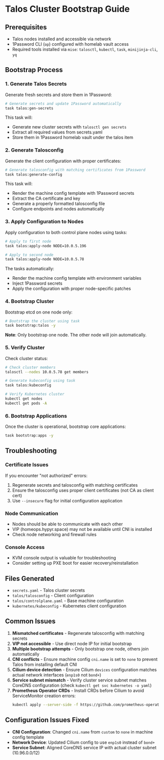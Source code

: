 # Talos Cluster Bootstrap Guide

## Prerequisites

- Talos nodes installed and accessible via network
- 1Password CLI (`op`) configured with homelab vault access
- Required tools installed via `mise`: `talosctl`, `kubectl`, `task`, `minijinja-cli`, `yq`

## Bootstrap Process

### 1. Generate Talos Secrets

Generate fresh secrets and store them in 1Password:

```bash
# Generate secrets and update 1Password automatically
task talos:gen-secrets
```

This task will:
- Generate new cluster secrets with `talosctl gen secrets`
- Extract all required values from secrets.yaml
- Store them in 1Password homelab vault under the talos item

### 2. Generate Talosconfig

Generate the client configuration with proper certificates:

```bash
# Generate talosconfig with matching certificates from 1Password
task talos:generate-config
```

This task will:
- Render the machine config template with 1Password secrets
- Extract the CA certificate and key
- Generate a properly formatted talosconfig file
- Configure endpoints and nodes automatically

### 3. Apply Configuration to Nodes

Apply configuration to both control plane nodes using tasks:

```bash
# Apply to first node
task talos:apply-node NODE=10.0.5.196

# Apply to second node  
task talos:apply-node NODE=10.0.5.78
```

The tasks automatically:
- Render the machine config template with environment variables
- Inject 1Password secrets 
- Apply the configuration with proper node-specific patches

### 4. Bootstrap Cluster

Bootstrap etcd on one node only:

```bash
# Bootstrap the cluster using task
task bootstrap:talos -y
```

**Note**: Only bootstrap one node. The other node will join automatically.

### 5. Verify Cluster

Check cluster status:

```bash
# Check cluster members
talosctl --nodes 10.0.5.78 get members

# Generate kubeconfig using task
task talos:kubeconfig

# Verify Kubernetes cluster
kubectl get nodes
kubectl get pods -A
```

### 6. Bootstrap Applications

Once the cluster is operational, bootstrap core applications:

```bash
task bootstrap:apps -y
```

## Troubleshooting

### Certificate Issues

If you encounter "not authorized" errors:

1. Regenerate secrets and talosconfig with matching certificates
2. Ensure the talosconfig uses proper client certificates (not CA as client cert)
3. Use `--insecure` flag for initial configuration application

### Node Communication

- Nodes should be able to communicate with each other
- VIP (homeops.hypyr.space) may not be available until CNI is installed
- Check node networking and firewall rules

### Console Access

- KVM console output is valuable for troubleshooting
- Consider setting up PXE boot for easier recovery/reinstallation

## Files Generated

- `secrets.yaml` - Talos cluster secrets
- `talos/talosconfig` - Client configuration
- `talos/controlplane.yaml` - Base machine configuration
- `kubernetes/kubeconfig` - Kubernetes client configuration

## Common Issues

1. **Mismatched certificates** - Regenerate talosconfig with matching secrets
2. **VIP not accessible** - Use direct node IP for initial bootstrap
3. **Multiple bootstrap attempts** - Only bootstrap one node, others join automatically
4. **CNI conflicts** - Ensure machine config `cni.name` is set to `none` to prevent Talos from installing default CNI
5. **Cilium device detection** - Ensure Cilium `devices` configuration matches actual network interfaces (`enp1s0` not `bond+`)
6. **Service subnet mismatch** - Verify cluster service subnet matches CoreDNS configuration (check `kubectl get svc kubernetes -o yaml`)
7. **Prometheus Operator CRDs** - Install CRDs before Cilium to avoid ServiceMonitor creation errors:
   ```bash
   kubectl apply --server-side -f https://github.com/prometheus-operator/prometheus-operator/releases/download/v0.84.0/stripped-down-crds.yaml
   ```

## Configuration Issues Fixed

- **CNI Configuration**: Changed `cni.name` from `custom` to `none` in machine config template
- **Network Device**: Updated Cilium config to use `enp1s0` instead of `bond+`
- **Service Subnet**: Aligned CoreDNS service IP with actual cluster subnet (10.96.0.0/12)